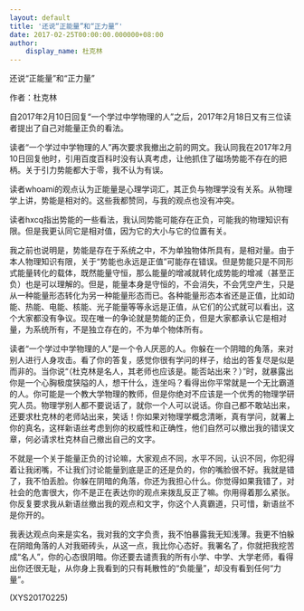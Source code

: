 ```yaml
---
layout: default
title: '还说“正能量”和“正力量”'
date: 2017-02-25T00:00:00.000000+08:00
author:
    display_name: 杜克林
---
```


还说“正能量”和“正力量”

作者：杜克林

自2017年2月10日回复“一个学过中学物理的人”之后，2017年2月18日又有三位读者提出了自己对能量正负的看法。

读者“一个学过中学物理的人”再次要求我撤出之前的网文。我认同我在2017年2月10日回复他时，引用百度百科时没有认真考虑，让他抓住了磁场势能不存在的把柄。关于引力势能都大于零，我不认为有误。

读者whoami的观点认为正能量是心理学词汇，其正负与物理学没有关系。从物理学上讲，势能是相对的。这些我都赞同，与我的观点也没有冲突。

读者hxcq指出势能的一些看法，我认同势能可能存在正负，可能我的物理知识有限。但是我更认同它是相对值，因为它的大小与它的位置有关。

我之前也说明是，势能是存在于系统之中，不为单独物体所具有，是相对量。由于本人物理知识有限，关于“势能也永远是正值”可能存在错误。但是势能只是不同形式能量转化的载体，既然能量守恒，那么能量的增减就转化成势能的增减（甚至正负）也是可以理解的。但是，能量本身是守恒的，不会消失，不会凭空产生，只是从一种能量形态转化为另一种能量形态而已。各种能量形态本省还是正值，比如动能、热能、电能、核能、光子能量等等永远是正值，从它们的公式就可以看出，这个大家都没有争议。现在唯一的争论就是势能的正负，但是大家都承认它是相对量，为系统所有，不是独立存在的，不为单个物体所有。

读者“一个学过中学物理的人”是一个令人厌恶的人。你躲在一个阴暗的角落，来对别人进行人身攻击。看了你的答复，感觉你很有学问的样子，给出的答复尽是似是而非的。当你说“（杜克林是名人，其老师也应该是。能否站出来？）”时，就暴露出你是一个心胸极度狭隘的人，想干什么，连坐吗？看得出你平常就是一个无比霸道的人。你可能是一个教大学物理的教师，但是你绝对不应该是一个优秀的物理学研究人员。物理学别人都不要说话了，就你一个人可以说话。你自己都不敢站出来，还要求杜克林的老师站出来，笑话！你如果对物理学概念清晰，真有学问，就署上你的真名，这样新语丝考虑到你的权威性和正确性，他们自然可以撤出我的错误文章，何必请求杜克林自己撤出自己的文字。

不就是一个关于能量正负的讨论嘛，大家观点不同，水平不同，认识不同，你犯得着让我闭嘴，不让我们讨论能量到底是正的还是负的，你的嘴脸很不好。我就是错了，我不怕丢脸。你躲在阴暗的角落，你还为我担心什么。你觉得如果我错了，对社会的危害很大，你不是正在表达你的观点来拨乱反正了嘛。你用得着那么紧张。你反复要求我从新语丝撤出我的观点和文字，你这个人真霸道，只可惜，新语丝不是你开的。

我表达观点向来是实名，我对我的文字负责，我不怕暴露我无知浅薄。我更不怕躲在阴暗角落的人对我砸砖头，从这一点，我比你心态好。我署名了，你就把我挖苦成“名人”，你的心态很阴暗。你还要去谴责我的所有小学、中学、大学老师，看得出你还很无耻，从你身上我看到的只有耗散性的“负能量”，却没有看到任何“力量”。

(XYS20170225)

